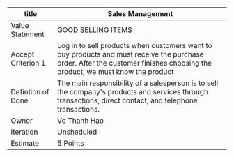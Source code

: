 |title               | Sales Management |
|--------------------|-----------------------------------------------------------------------------------------------------------------|
| Value Statement    |GOOD SELLING ITEMS|
| Accept Criterion 1 | Log in to sell products when customers want to buy products and must receive the purchase order. After the customer finishes choosing the product, we must know the product | 
| Defintion of Done  | The main responsibility of a salesperson is to sell the company's products and services through transactions, direct contact, and telephone transactions.              | 
| Owner              | Vo Thanh Hao                                                                                     | 
| Iteration          | Unsheduled                                                                                                      | 
| Estimate           | 5 Points
